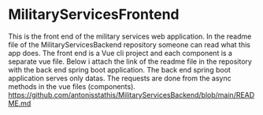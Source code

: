 # MilitaryServicesFrontend
This is the front end of the military services web application. In the readme file of the MilitaryServicesBackend repository
someone can read what this app does. The front end is a Vue cli project and each component is a separate vue file.
Below i attach the link of the readme file in the repository with the back end spring boot application. The back end
spring boot application serves only datas. The requests are done from the async methods in the vue files (components). 
https://github.com/antonisstathis/MilitaryServicesBackend/blob/main/README.md
